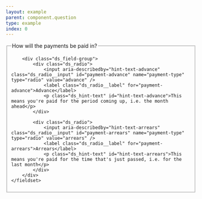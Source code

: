 ```yaml
---
layout: example
parent: component.question
type: example
index: 0
---
```

<div class="ds_question">
    <fieldset>
        <legend>How will the payments be paid in?</legend>

        <div class="ds_field-group">
            <div class="ds_radio">
                <input aria-describedby="hint-text-advance" class="ds_radio__input" id="payment-advance" name="payment-type" type="radio" value="advance" />
                <label class="ds_radio__label" for="payment-advance">Advance</label>
                <p class="ds_hint-text" id="hint-text-advance">This means you're paid for the period coming up, i.e. the month ahead</p>
            </div>

            <div class="ds_radio">
                <input aria-describedby="hint-text-arrears" class="ds_radio__input" id="payment-arrears" name="payment-type" type="radio" value="arrears" />
                <label class="ds_radio__label" for="payment-arrears">Arrears</label>
                <p class="ds_hint-text" id="hint-text-arrears">This means you're paid for the time that's just passed, i.e. for the last month</p>
            </div>
        </div>
    </fieldset>
</div>
